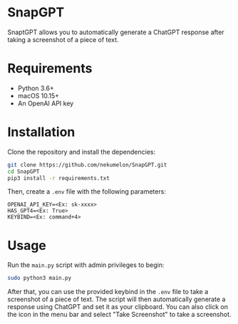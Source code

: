 # SnapGPT

SnaptGPT allows you to automatically generate a ChatGPT response after taking a screenshot of a piece of text.

# Requirements

- Python 3.6+
- macOS 10.15+
- An OpenAI API key

# Installation

Clone the repository and install the dependencies:

```bash
git clone https://github.com/nekumelon/SnapGPT.git
cd SnapGPT
pip3 install -r requirements.txt
```

Then, create a `.env` file with the following parameters:

```
OPENAI_API_KEY=<Ex: sk-xxxx>
HAS_GPT4=<Ex: True>
KEYBIND=<Ex: command+4>
```

# Usage

Run the `main.py` script with admin privileges to begin:

```bash
sudo python3 main.py
```

After that, you can use the provided keybind in the `.env` file to take a screenshot of a piece of text. The script will then automatically generate a response using ChatGPT and set it as your clipboard.
You can also click on the icon in the menu bar and select "Take Screenshot" to take a screenshot.
